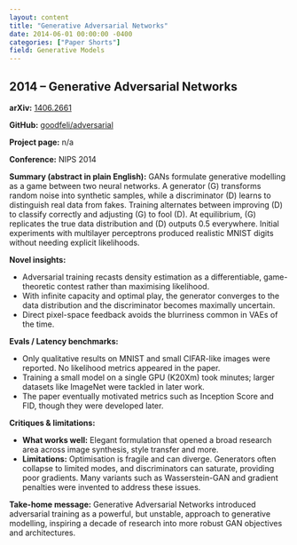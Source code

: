 ```yaml
---
layout: content
title: "Generative Adversarial Networks"
date: 2014-06-01 00:00:00 -0400
categories: ["Paper Shorts"]
field: Generative Models
---
```


## 2014 – Generative Adversarial Networks

**arXiv:** [1406.2661](https://arxiv.org/abs/1406.2661)

**GitHub:** [goodfeli/adversarial](https://github.com/goodfeli/adversarial)

**Project page:** n/a

**Conference:** NIPS 2014

**Summary (abstract in plain English):**
GANs formulate generative modelling as a game between two neural networks.
A generator \(G\) transforms random noise into synthetic samples, while a
 discriminator \(D\) learns to distinguish real data from fakes.
Training alternates between improving \(D\) to classify correctly and
adjusting \(G\) to fool \(D\).
At equilibrium, \(G\) replicates the true data distribution and \(D\) outputs
0.5 everywhere.
Initial experiments with multilayer perceptrons produced realistic MNIST
 digits without needing explicit likelihoods.

**Novel insights:**
- Adversarial training recasts density estimation as a differentiable,
  game-theoretic contest rather than maximising likelihood.
- With infinite capacity and optimal play, the generator converges to the
  data distribution and the discriminator becomes maximally uncertain.
- Direct pixel-space feedback avoids the blurriness common in VAEs of the time.

**Evals / Latency benchmarks:**
- Only qualitative results on MNIST and small CIFAR-like images were
  reported. No likelihood metrics appeared in the paper.
- Training a small model on a single GPU (K20Xm) took minutes; larger
  datasets like ImageNet were tackled in later work.
- The paper eventually motivated metrics such as Inception Score and FID,
  though they were developed later.

**Critiques & limitations:**
- **What works well:** Elegant formulation that opened a broad research area
  across image synthesis, style transfer and more.
- **Limitations:** Optimisation is fragile and can diverge. Generators often
  collapse to limited modes, and discriminators can saturate, providing
  poor gradients. Many variants such as Wasserstein-GAN and gradient
  penalties were invented to address these issues.

**Take-home message:**
Generative Adversarial Networks introduced adversarial training as a powerful,
but unstable, approach to generative modelling, inspiring a decade of
research into more robust GAN objectives and architectures.
